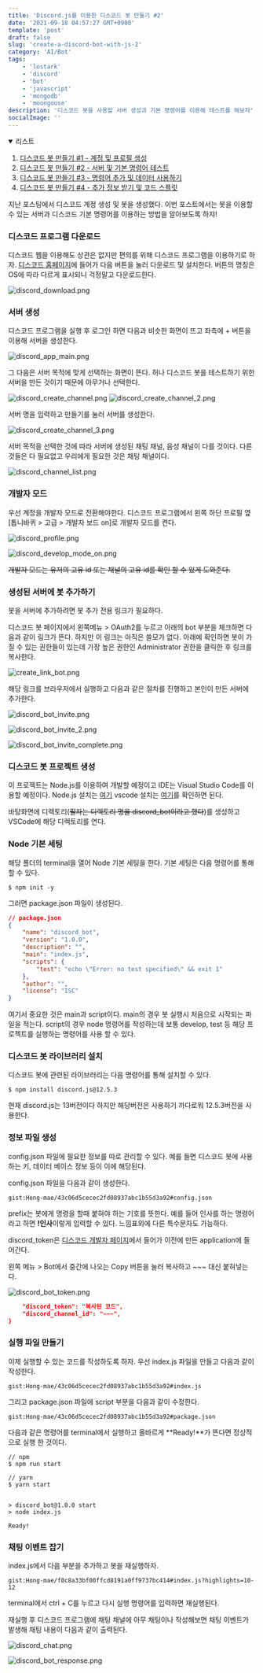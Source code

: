 ```yaml
---
title: 'Discord.js를 이용한 디스코드 봇 만들기 #2'
date: '2021-09-18 04:57:27 GMT+0900'
template: 'post'
draft: false
slug: 'create-a-discord-bot-with-js-2'
category: 'AI/Bot'
tags:
    - 'lostark'
    - 'discord'
    - 'bot'
    - 'javascript'
    - 'mongodb'
    - 'moongoose'
description: '디스코드 봇을 사용할 서버 생성과 기본 명령어를 이용해 테스트를 해보자'
socialImage: ''
---
```


<details open>
  <summary>리스트</summary>

1. [디스코드 봇 만들기 #1 - 계정 및 프로필 생성](/posts/create-a-discord-bot-with-js-1)
2. [디스코드 봇 만들기 #2 - 서버 및 기본 명령어 테스트](/posts/create-a-discord-bot-with-js-2)
3. [디스코드 봇 만들기 #3 - 명령어 추가 및 데이터 사용하기](/posts/create-a-discord-bot-with-js-3)
4. [디스코드 봇 만들기 #4 - 추가 정보 받기 및 코드 스플릿](/posts/create-a-discord-bot-with-js-4)

</details>

지난 포스팅에서 디스코드 계정 생성 및 봇을 생성했다. 이번 포스트에서는 봇을 이용할 수 있는 서버과 디스코드 기본 명령어를 이용하는 방법을 알아보도록 하쟈!

### 디스코드 프로그램 다운로드

디스코드 웹을 이용해도 상관은 없지만 편의를 위해 디스코드 프로그램을 이용하기로 하자. [디스코드 홈페이지](https://discord.com)에 들어가 다음 버튼을 눌러 다운로드 및 설치한다. 버튼의 명칭은 OS에 따라 다르게 표시되니 걱정말고 다운로드한다.

<div class='picture'>

![discord_download.png](/media/discord_download.png)

</div>

### 서버 생성

디스코드 프로그램을 실행 후 로그인 하면 다음과 비슷한 화면이 뜨고 좌측에 \+ 버튼을 이용해 서버을 생성한다.

<div class='picture'>

![discord_app_main.png](/media/discord_app_main.png)

</div>

그 다음은 서버 목적에 맞게 선택하는 화면이 뜬다. 허나 디스코드 봇을 테스트하기 위한 서버을 만든 것이기 때문에 아무거나 선택한다.

<div class='picture'>

![discord_create_channel.png](/media/discord_create_channel.png)
![discord_create_channel_2.png](/media/discord_create_channel_2.png)

</div>

서버 명을 입력하고 만들기를 눌러 서버를 생성한다.

<div class='picture'>

![discord_create_channel_3.png](/media/discord_create_channel_3.png)

</div>

서버 목적을 선택한 것에 따라 서버에 생성된 채팅 채널, 음성 채널이 다를 것이다. 다른 것들은 다 필요없고 우리에게 필요한 것은 채팅 채널이다.

![discord_channel_list.png](/media/discord_channel_list.png)

### 개발자 모드

우선 계정을 개발자 모드로 전환해야한다. 디스코드 프로그램에서 왼쪽 하단 프로필 옆 [톱니바퀴 > 고급 > 개발자 보드 on]로 개발자 모드를 켠다.

<div class='picture'>

![discord_profile.png](/media/discord_profile.png)

![discord_develop_mode_on.png](/media/discord_develop_mode_on.png)

</div>

~~개발자 모드는 유저의 고유 id 또는 채널의 고유 id를 확인 할 수 있게 도와준다.~~

### 생성된 서버에 봇 추가하기

봇을 서버에 추가하려면 봇 추가 전용 링크가 필요하다.

디스코드 봇 페이지에서 왼쪽메뉴 > OAuth2를 누르고 아래의 bot 부분을 체크하면 다음과 같이 링크가 뜬다. 하지만 이 링크는 아직은 쓸모가 없다. 아래에 확인하면 봇이 가질 수 있는 권한들이 있는데 가장 높은 권한인 Administrator 권한을 클릭한 후 링크를 복사한다.

<div class='picture'>

![create_link_bot.png](/media/create_link_bot.png)

</div>

해당 링크를 브라우저에서 실행하고 다음과 같은 절차를 진행하고 본인이 만든 서버에 추가한다.

<div class='picture'>

![discord_bot_invite.png](/media/discord_bot_invite.png)

![discord_bot_invite_2.png](/media/discord_bot_invite_2.png)

![discord_bot_invite_complete.png](/media/discord_bot_invite_complete.png)

</div>

### 디스코드 봇 프로젝트 생성

이 프로젝트는 Node.js를 이용하여 개발할 예정이고 IDE는 Visual Studio Code를 이용할 예정이다. Node.js 설치는 [여기](/posts/install-node-js) vscode 설치는 [여기](/posts/install-vscode)를 확인하면 된다.

바탕화면에 디렉토리(~~필자는 디렉토리 명을 discord_bot이라고 했다~~)를 생성하고 VSCode에 해당 디렉토리를 연다.

### Node 기본 세팅

해당 폴더의 terminal을 열어 Node 기본 세팅을 한다. 기본 세팅은 다음 명령어를 통해 할 수 있다.

```
$ npm init -y
```

그러면 package.json 파일이 생성된다.

```json
// package.json
{
    "name": "discord_bot",
    "version": "1.0.0",
    "description": "",
    "main": "index.js",
    "scripts": {
        "test": "echo \"Error: no test specified\" && exit 1"
    },
    "author": "",
    "license": "ISC"
}
```

여기서 중요한 것은 main과 script이다. main의 경우 봇 실행시 처음으로 시작되는 파일을 적는다. script의 경우 node 명령어를 작성하는데 보통 develop, test 등 해당 프로젝트를 실행하는 명령어를 사용 할 수 있다.

### 디스코드 봇 라이브러리 설치

디스코드 봇에 관련된 라이브러리는 다음 명령어를 통해 설치할 수 있다.

```
$ npm install discord.js@12.5.3
```

현재 discord.js는 13버전이다 하지만 해당버전은 사용하기 까다로워 12.5.3버전을 사용한다.

### 정보 파일 생성

config.json 파일에 필요한 정보를 따로 관리할 수 있다. 예를 들면 디스코드 봇에 사용하는 키, 데이터 베이스 정보 등이 이에 해당된다.

config.json 파일을 다음과 같이 생성한다.

`gist:Hong-mae/43c06d5cecec2fd08937abc1b55d3a92#config.json`

prefix는 봇에게 명령을 할때 붙혀야 하는 기호를 뜻한다. 예를 들어 인사를 하는 명령어라고 하면 **!인사**이렇게 입력할 수 있다. 느낌표외에 다른 특수문자도 가능하다.

discord_token은 [디스코드 개발자 페이지](https://discord.com/developers/applications)에서 들어가 이전에 만든 application에 들어간다.

왼쪽 메뉴 > Bot에서 중간에 나오는 Copy 버튼을 눌러 복사하고 ~~~ 대신 붙혀넣는다.

<div class='picture'>

![discord_bot_token.png](/media/discord_bot_token.png)

</div>

```json
    "discord_token": "복사된 코드",
    "discord_channel_id": "~~~",
}
```

### 실행 파일 만들기

이제 실행할 수 있는 코드를 작성하도록 하자. 우선 index.js 파일을 만들고 다음과 같이 작성한다.

`gist:Hong-mae/43c06d5cecec2fd08937abc1b55d3a92#index.js`

그리고 package.json 파일에 script 부분을 다음과 같이 수정한다.

`gist:Hong-mae/43c06d5cecec2fd08937abc1b55d3a92#package.json`

다음과 같은 명령어를 terminal에서 실행하고 올바르게 **Ready!**가 뜬다면 정상적으로 실행 한 것이다.

```
// npm
$ npm run start

// yarn
$ yarn start


> discord_bot@1.0.0 start
> node index.js

Ready!
```

### 채팅 이벤트 잡기

index.js에서 다음 부분을 추가하고 봇을 재실행하자.

`gist:Hong-mae/f0c8a33bf00ffcd8191a0ff9737bc414#index.js?highlights=10-12`

terminal에서 ctrl + C를 누르고 다시 실행 명령어를 입력하면 재실행된다.

재실행 후 디스코드 프로그램에 채팅 채널에 아무 채팅이나 작성해보면 채팅 이벤트가 발생해 채팅 내용이 다음과 같이 출력된다.

<div class='picture'>

![discord_chat.png](/media/discord_chat.png)

![discord_bot_response.png](/media/discord_bot_response.png)

</div>
